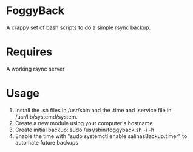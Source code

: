 # FoggyBack
A crappy set of bash scripts to do a simple rsync backup.

# Requires
A working rsync server

# Usage
1. Install the .sh files in /usr/sbin and the .time and .service file in /usr/lib/systemd/system.
2. Create a new module using your computer's hostname
3. Create initial backup: sudo /usr/sbin/foggyback.sh -i -h <rsync server>
4. Enable the time with "sudo systemctl enable salinasBackup.timer" to automate future backups
